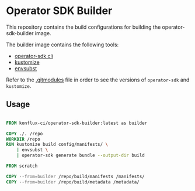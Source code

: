 # Operator SDK Builder

This repository contains the build configurations for building
the operator-sdk-builder image.

The builder image contains the following tools:

- [operator-sdk cli](https://sdk.operatorframework.io/docs/installation/)
- [kustomize](https://kustomize.io/)
- [envsubst](https://www.gnu.org/software/gettext/manual/html_node/envsubst-Invocation.html)

Refer to the [.gitmodules](.gitmodules) file in order
to see the versions of `operator-sdk` and `kustomize`.

## Usage

```dockerfile

FROM konflux-ci/operator-sdk-builder:latest as builder

COPY ./. /repo
WORKDIR /repo
RUN kustomize build config/manifests/ \
    | envsubst \
    | operator-sdk generate bundle --output-dir build

FROM scratch

COPY --from=builder /repo/build/manifests /manifests/
COPY --from=builder /repo/build/metadata /metadata/
```
